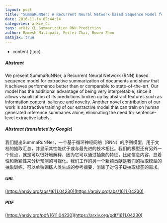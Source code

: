 ```yaml
---
layout: post
title: "SummaRuNNer: A Recurrent Neural Network based Sequence Model for Extractive Summarization of Documents"
date: 2016-11-14 02:44:14
categories: arXiv_CL
tags: arXiv_CL Summarization RNN Prediction
author: Ramesh Nallapati, Feifei Zhai, Bowen Zhou
mathjax: true
---
```


* content
{:toc}

##### Abstract
We present SummaRuNNer, a Recurrent Neural Network (RNN) based sequence model for extractive summarization of documents and show that it achieves performance better than or comparable to state-of-the-art. Our model has the additional advantage of being very interpretable, since it allows visualization of its predictions broken up by abstract features such as information content, salience and novelty. Another novel contribution of our work is abstractive training of our extractive model that can train on human generated reference summaries alone, eliminating the need for sentence-level extractive labels.

##### Abstract (translated by Google)
我们提出SummaRuNNer，一个基于循环神经网络（RNN）的序列模型，用于文档的抽取汇总，并显示其性能优于或与最先进的技术相比。我们的模型还有另外一个优点，就是可以很好地解释，因为它可以通过抽象的特征，比如信息内容，显着性和新颖性来分析预测的可视化。我们工作的另一个新颖贡献是我们的抽取模型的抽象训练，可以单独训练人类生成的参考摘要，消除了对句子级抽取标签的需求。

##### URL
[https://arxiv.org/abs/1611.04230](https://arxiv.org/abs/1611.04230)

##### PDF
[https://arxiv.org/pdf/1611.04230](https://arxiv.org/pdf/1611.04230)

